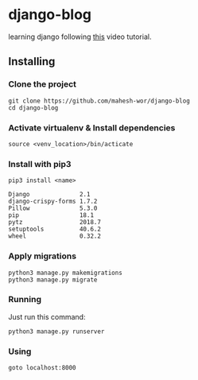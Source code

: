# django-blog
learning django following [this](https://www.youtube.com/playlist?list=PL-osiE80TeTtoQCKZ03TU5fNfx2UY6U4p) video tutorial.

## Installing

### Clone the project

```
git clone https://github.com/mahesh-wor/django-blog
cd django-blog
```

### Activate virtualenv & Install dependencies  
```
source <venv_location>/bin/acticate
```


### Install with pip3
```
pip3 install <name>
```
```
Django              2.1    
django-crispy-forms 1.7.2  
Pillow              5.3.0  
pip                 18.1   
pytz                2018.7 
setuptools          40.6.2 
wheel               0.32.2 

```

### Apply migrations

```
python3 manage.py makemigrations
python3 manage.py migrate
```
### Running

Just run this command:

```
python3 manage.py runserver
```

### Using
```
goto localhost:8000
```
